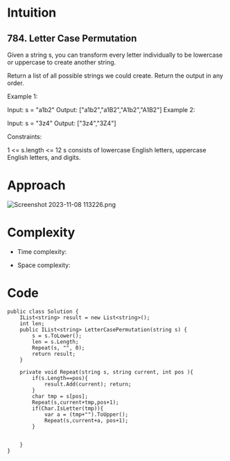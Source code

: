 # Intuition

<!-- Describe your first thoughts on how to solve this problem. -->
## 784. Letter Case Permutation
Given a string s, you can transform every letter individually to be lowercase or uppercase to create another string.

Return a list of all possible strings we could create. Return the output in any order.

 

Example 1:

Input: s = "a1b2"
Output: ["a1b2","a1B2","A1b2","A1B2"]
Example 2:

Input: s = "3z4"
Output: ["3z4","3Z4"]
 

Constraints:

1 <= s.length <= 12
s consists of lowercase English letters, uppercase English letters, and digits.
# Approach
<!-- Describe your approach to solving the problem. -->
![Screenshot 2023-11-08 113226.png](https://assets.leetcode.com/users/images/2fad700d-7237-4420-a134-cf1242e43968_1699496133.8824873.png)
# Complexity
- Time complexity:
<!-- Add your time complexity here, e.g. $$O(n)$$ -->

- Space complexity:
<!-- Add your space complexity here, e.g. $$O(n)$$ -->

# Code
```
public class Solution {
    IList<string> result = new List<string>();
    int len;
    public IList<string> LetterCasePermutation(string s) {
        s = s.ToLower();
        len = s.Length;
        Repeat(s, "", 0);
        return result;
    }

    private void Repeat(string s, string current, int pos ){
        if(s.Length==pos){
            result.Add(current); return;
        }
        char tmp = s[pos];
        Repeat(s,current+tmp,pos+1);
        if(Char.IsLetter(tmp)){
            var a = (tmp+"").ToUpper();
            Repeat(s,current+a, pos+1);
        }
        

    }
}
```